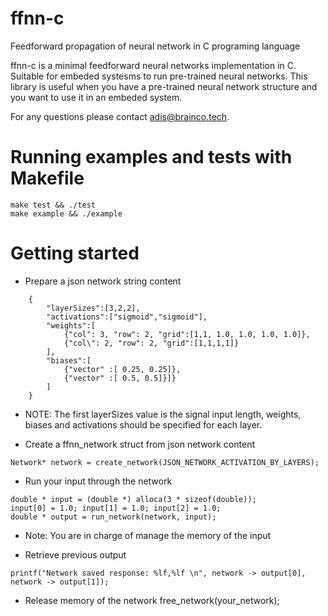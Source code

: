 # ffnn-c
Feedforward propagation of neural network in C programing language

ffnn-c is a minimal feedforward neural networks implementation in C. Suitable for embeded systesms to run pre-trained neural networks. This library is useful when you have a pre-trained neural network structure and you want to use it in an embeded system.

For any questions please contact adis@brainco.tech.

# Running examples and tests with Makefile
```
make test && ./test
make example && ./example
```

# Getting started
* Prepare a json network string content
```
    {
        "layerSizes":[3,2,2],
        "activations":["sigmoid","sigmoid"],
        "weights":[
            {"col": 3, "row": 2, "grid":[1,1, 1.0, 1.0, 1.0, 1.0]},
            {"col\": 2, "row": 2, "grid":[1,1,1,1]}
        ],
        "biases":[
            {"vector" :[ 0.25, 0.25]},
            {"vector" :[ 0.5, 0.5]}]}
        ]
    }
```
 - NOTE: The first layerSizes value is the signal input length, weights, biases and activations should be specified for each layer.

* Create a ffnn_network struct from json network content
```
Network* network = create_network(JSON_NETWORK_ACTIVATION_BY_LAYERS);
```

* Run your input through the network
```
double * input = (double *) alloca(3 * sizeof(double));
input[0] = 1.0; input[1] = 1.0; input[2] = 1.0;
double * output = run_network(network, input);
```
- Note: You are in charge of manage the memory of the input

* Retrieve previous output
```
printf("Network saved response: %lf,%lf \n", network -> output[0], network -> output[1]);
```

* Release memory of the network
free_network(your_network);





